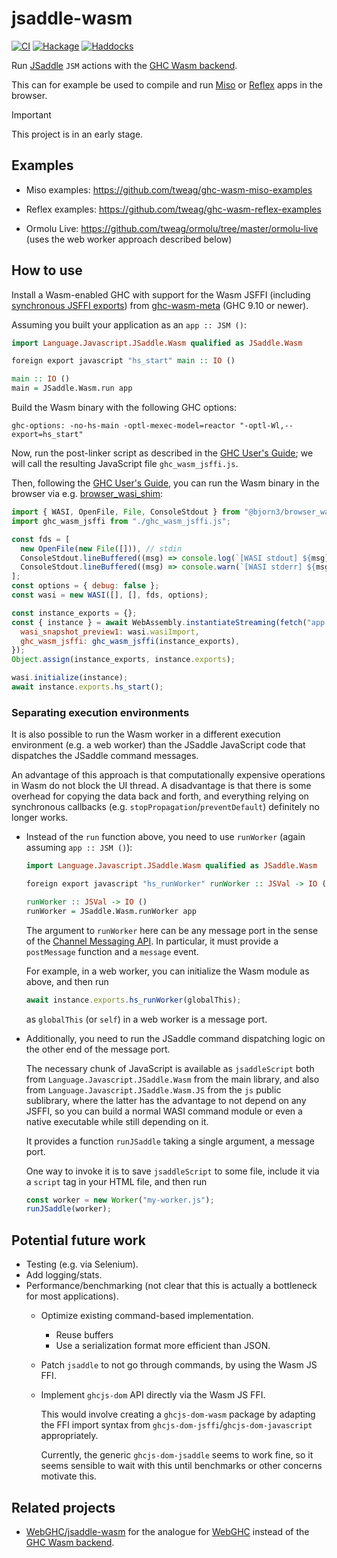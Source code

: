 # jsaddle-wasm
[![CI](https://github.com/amesgen/jsaddle-wasm/workflows/CI/badge.svg)](https://github.com/amesgen/jsaddle-wasm/actions)
[![Hackage](https://img.shields.io/hackage/v/jsaddle-wasm)](https://hackage.haskell.org/package/jsaddle-wasm)
[![Haddocks](https://img.shields.io/badge/documentation-Haddocks-purple)](https://hackage.haskell.org/package/jsaddle-wasm/docs/Language-Javascript-JSaddle-Wasm.html)

Run [JSaddle][] `JSM` actions with the [GHC Wasm backend][].

This can for example be used to compile and run [Miso][] or [Reflex][] apps in the browser.

> [!IMPORTANT]
> This project is in an early stage.

## Examples

 - Miso examples: https://github.com/tweag/ghc-wasm-miso-examples

 - Reflex examples: https://github.com/tweag/ghc-wasm-reflex-examples

 - Ormolu Live: https://github.com/tweag/ormolu/tree/master/ormolu-live
   (uses the web worker approach described below)

## How to use

Install a Wasm-enabled GHC with support for the Wasm JSFFI (including [synchronous JSFFI exports][sync-jsffi-exports]) from [ghc-wasm-meta][] (GHC 9.10 or newer).

Assuming you built your application as an `app :: JSM ()`:

```haskell
import Language.Javascript.JSaddle.Wasm qualified as JSaddle.Wasm

foreign export javascript "hs_start" main :: IO ()

main :: IO ()
main = JSaddle.Wasm.run app
```

Build the Wasm binary with the following GHC options:
```cabal
ghc-options: -no-hs-main -optl-mexec-model=reactor "-optl-Wl,--export=hs_start"
```

Now, run the post-linker script as described in the [GHC User's Guide][ghc-users-guide-js-api]; we will call the resulting JavaScript file `ghc_wasm_jsffi.js`.

Then, following the [GHC User's Guide][ghc-users-guide-js-api], you can run the Wasm binary in the browser via e.g. [browser_wasi_shim][]:
```javascript
import { WASI, OpenFile, File, ConsoleStdout } from "@bjorn3/browser_wasi_shim";
import ghc_wasm_jsffi from "./ghc_wasm_jsffi.js";

const fds = [
  new OpenFile(new File([])), // stdin
  ConsoleStdout.lineBuffered((msg) => console.log(`[WASI stdout] ${msg}`)),
  ConsoleStdout.lineBuffered((msg) => console.warn(`[WASI stderr] ${msg}`)),
];
const options = { debug: false };
const wasi = new WASI([], [], fds, options);

const instance_exports = {};
const { instance } = await WebAssembly.instantiateStreaming(fetch("app.wasm"), {
  wasi_snapshot_preview1: wasi.wasiImport,
  ghc_wasm_jsffi: ghc_wasm_jsffi(instance_exports),
});
Object.assign(instance_exports, instance.exports);

wasi.initialize(instance);
await instance.exports.hs_start();
```

### Separating execution environments

It is also possible to run the Wasm worker in a different execution environment (e.g. a web worker) than the JSaddle JavaScript code that dispatches the JSaddle command messages.

An advantage of this approach is that computationally expensive operations in Wasm do not block the UI thread. A disadvantage is that there is some overhead for copying the data back and forth, and everything relying on synchronous callbacks (e.g. `stopPropagation`/`preventDefault`) definitely no longer works.

 - Instead of the `run` function above, you need to use `runWorker` (again assuming `app :: JSM ()`):

   ```haskell
   import Language.Javascript.JSaddle.Wasm qualified as JSaddle.Wasm

   foreign export javascript "hs_runWorker" runWorker :: JSVal -> IO ()

   runWorker :: JSVal -> IO ()
   runWorker = JSaddle.Wasm.runWorker app
   ```

   The argument to `runWorker` here can be any message port in the sense of the [Channel Messaging API][]. In particular, it must provide a `postMessage` function and a `message` event.

   For example, in a web worker, you can initialize the Wasm module as above, and then run
   ```javascript
   await instance.exports.hs_runWorker(globalThis);
   ```
   as `globalThis` (or `self`) in a web worker is a message port.

 - Additionally, you need to run the JSaddle command dispatching logic on the other end of the message port.

   The necessary chunk of JavaScript is available as `jsaddleScript` both from `Language.Javascript.JSaddle.Wasm` from the main library, and also from `Language.Javascript.JSaddle.Wasm.JS` from the `js` public sublibrary, where the latter has the advantage to not depend on any JSFFI, so you can build a normal WASI command module or even a native executable while still depending on it.

   It provides a function `runJSaddle` taking a single argument, a message port.

   One way to invoke it is to save `jsaddleScript` to some file, include it via a `script` tag in your HTML file, and then run
   ```javascript
   const worker = new Worker("my-worker.js");
   runJSaddle(worker);
   ```

## Potential future work

 - Testing (e.g. via Selenium).
 - Add logging/stats.
 - Performance/benchmarking (not clear that this is actually a bottleneck for most applications).
    - Optimize existing command-based implementation.
       - Reuse buffers
       - Use a serialization format more efficient than JSON.
    - Patch `jsaddle` to not go through commands, by using the Wasm JS FFI.
    - Implement `ghcjs-dom` API directly via the Wasm JS FFI.

      This would involve creating a `ghcjs-dom-wasm` package by adapting the FFI import syntax from `ghcjs-dom-jsffi`/`ghcjs-dom-javascript` appropriately.

      Currently, the generic `ghcjs-dom-jsaddle` seems to work fine, so it seems sensible to wait with this until benchmarks or other concerns motivate this.

## Related projects

 - [WebGHC/jsaddle-wasm](https://github.com/WebGHC/jsaddle-wasm) for the analogue for [WebGHC][] instead of the [GHC Wasm backend][].

[JSaddle]: https://github.com/ghcjs/jsaddle
[GHC Wasm backend]: https://www.tweag.io/blog/2022-11-22-wasm-backend-merged-in-ghc
[Miso]: https://github.com/dmjio/miso
[Reflex]: https://github.com/reflex-frp/reflex
[ghc-wasm-meta]: https://gitlab.haskell.org/haskell-wasm/ghc-wasm-meta
[browser_wasi_shim]: https://github.com/bjorn3/browser_wasi_shim
[ghc-users-guide-js-api]: https://ghc.gitlab.haskell.org/ghc/doc/users_guide/wasm.html#the-javascript-api
[WebGHC]: https://webghc.github.io
[Channel Messaging API]: https://developer.mozilla.org/en-US/docs/Web/API/Channel_Messaging_API
[sync-jsffi-exports]: https://gitlab.haskell.org/ghc/ghc/-/merge_requests/13994
